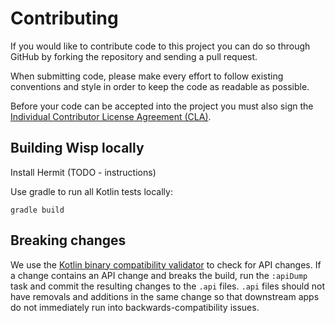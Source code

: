 # Contributing

If you would like to contribute code to this project you can do so through GitHub by
forking the repository and sending a pull request.

When submitting code, please make every effort to follow existing conventions
and style in order to keep the code as readable as possible.

Before your code can be accepted into the project you must also sign the
[Individual Contributor License Agreement (CLA)][1].

## Building Wisp locally

Install Hermit (TODO - instructions)

Use gradle to run all Kotlin tests locally:

```shell
gradle build
```

## Breaking changes

We use the [Kotlin binary compatibility validator][2] to check for API changes. If 
a change contains an API change and breaks the build, run the `:apiDump` task and 
commit the resulting changes to the `.api` files. `.api` files should not have 
removals and additions in the same change so that downstream apps do not immediately
run into backwards-compatibility issues.

 [1]: https://spreadsheets.google.com/spreadsheet/viewform?formkey=dDViT2xzUHAwRkI3X3k5Z0lQM091OGc6MQ&ndplr=1
 [2]: https://github.com/Kotlin/binary-compatibility-validator
